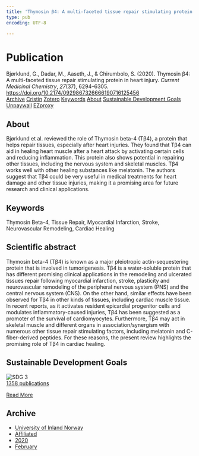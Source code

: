 ```yaml
---
title: 'Thymosin β4: A multi-faceted tissue repair stimulating protein in heart injury'
type: pub
encoding: UTF-8

---
```

<h1>Publication</h1>
<article id="csl-bib-container-E7C48D3E" class="csl-bib-container">
  <div class="csl-bib-body"> <div class="csl-entry">Bjørklund, G., Dadar, M., Aaseth, J., &#38; Chirumbolo, S. (2020). Thymosin β4: A multi-faceted tissue repair stimulating protein in heart injury. <i>Current Medicinal Chemistry</i>, <i>27</i>(37), 6294–6305. <a href="https://doi.org/10.2174/0929867326666190716125456">https://doi.org/10.2174/0929867326666190716125456</a></div> </div>
  <div class="csl-bib-buttons">
    <a href="#taxonomy-article-E7C48D3E" alt="archive" class="csl-bib-button">Archive</a>
    <a href="https://app.cristin.no/results/show.jsf?id=1790073" alt="Cristin" class="csl-bib-button">Cristin</a>
    <a href="http://zotero.org/groups/5881554/items/E7C48D3E" alt="Zotero" class="csl-bib-button">Zotero</a>
    <a href="#keywords-article-E7C48D3E" alt="keywords" class="csl-bib-button">Keywords</a>
    <a href="#about-article-E7C48D3E" alt="about_pub" class="csl-bib-button">About</a>
    <a href="#sdg-article-E7C48D3E" alt="sdg" class="csl-bib-button">Sustainable Development Goals</a>
    <a href="https://doi.org/10.2174/0929867326666190716125456" alt="Unpaywall" class="csl-bib-button">Unpaywall</a>
    <a href="https://doi.org/10.2174/0929867326666190716125456" alt="EZproxy" class="csl-bib-button">EZproxy</a>
  </div>
  <div id="csl-bib-meta-container-E7C48D3E"></div>
</article>
<div id="csl-bib-meta-E7C48D3E" class="csl-bib-meta">
  <article id="about-article-E7C48D3E" class="about_pub-article">
    <h1>About</h1>
    Bjørklund et al. reviewed the role of Thymosin beta-4 (Tβ4), a protein that helps repair tissues, especially after heart injuries. They found that Tβ4 can aid in healing heart muscle after a heart attack by activating certain cells and reducing inflammation. This protein also shows potential in repairing other tissues, including the nervous system and skeletal muscles. Tβ4 works well with other healing substances like melatonin. The authors suggest that Tβ4 could be very useful in medical treatments for heart damage and other tissue injuries, making it a promising area for future research and clinical applications.
  </article>
  <article id="keywords-article-E7C48D3E" class="keywords-article">
    <h1>Keywords</h1>
    Thymosin Beta-4, Tissue Repair, Myocardial Infarction, Stroke, Neurovascular Remodeling, Cardiac Healing
  </article>
  <article id="abstract-article-E7C48D3E" class="abstract-article">
    <h1>Scientific abstract</h1>
    Thymosin beta-4 (Tβ4) is known as a major pleiotropic actin-sequestering protein that is involved in tumorigenesis. Tβ4 is a water-soluble protein that has different promising clinical applications in the remodeling and ulcerated tissues repair following myocardial infarction, stroke, plasticity and neurovascular remodeling of the peripheral nervous system (PNS) and the central nervous system (CNS). On the other hand, similar effects have been observed for Tβ4 in other kinds of tissues, including cardiac muscle tissue. In recent reports, as it activates resident epicardial progenitor cells and modulates inflammatory-caused injuries, Tβ4 has been suggested as a promoter of the survival of cardiomyocytes. Furthermore, Tβ4 may act in skeletal muscle and different organs in association/synergism with numerous other tissue repair stimulating factors, including melatonin and C-fiber-derived peptides. For these reasons, the present review highlights the promising role of Tβ4 in cardiac healing.
  </article>
  <article id="sdg-article-E7C48D3E" class="sdg-article">
    <h1>Sustainable Development Goals</h1>
    <div class="sdg-container"><div id="sdg3" class="sdg">
        <img src="{{< params subfolder >}}images/sdg/sdg03_en.png" class="image" alt="SDG 3">
        <div class="sdg-overlay">
          <a href="/en/archive/?key=?sdg=3#archive" class="sdg-publication-count"><span>1358</span> publications</a>
          <p><a href="https://sdgs.un.org/goals/goal3" class="sdg-read-more">Read More</a></p>
        </div>
      </div></div>
  </article>
  <article id="taxonomy-article-E7C48D3E" class="taxonomy-article">
    <h1>Archive</h1>
    <ul>
      <li>
        <a href="/en/archive/?key=3DCRN523">University of Inland Norway</a>
      </li>
      <li>
        <a href="/en/archive/?key=II9RDAME">Affiliated</a>
      </li>
      <li>
        <a href="/en/archive/?key=62EVJDH3">2020</a>
      </li>
      <li>
        <a href="/en/archive/?key=IJYKWK8Z">February</a>
      </li>
    </ul>
  </article>
</div>
